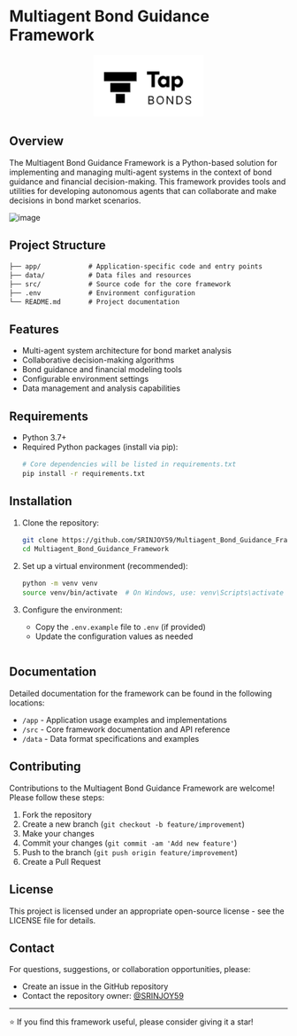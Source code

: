 # Multiagent Bond Guidance Framework

<p align="center">
  <img src="tapbondlogo.png" alt="Framework Logo" width="200"/>
</p>

## Overview

The Multiagent Bond Guidance Framework is a Python-based solution for implementing and managing multi-agent systems in the context of bond guidance and financial decision-making. This framework provides tools and utilities for developing autonomous agents that can collaborate and make decisions in bond market scenarios.


<img width="460" alt="image" src="https://github.com/user-attachments/assets/0f3006f9-29ff-4404-8efb-9dc0589f5960" />


## Project Structure

```
├── app/            # Application-specific code and entry points
├── data/           # Data files and resources
├── src/            # Source code for the core framework
├── .env            # Environment configuration
└── README.md       # Project documentation
```

## Features

- Multi-agent system architecture for bond market analysis
- Collaborative decision-making algorithms
- Bond guidance and financial modeling tools
- Configurable environment settings
- Data management and analysis capabilities

## Requirements

- Python 3.7+
- Required Python packages (install via pip):
  ```bash
  # Core dependencies will be listed in requirements.txt
  pip install -r requirements.txt
  ```

## Installation

1. Clone the repository:
   ```bash
   git clone https://github.com/SRINJOY59/Multiagent_Bond_Guidance_Framework.git
   cd Multiagent_Bond_Guidance_Framework
   ```

2. Set up a virtual environment (recommended):
   ```bash
   python -m venv venv
   source venv/bin/activate  # On Windows, use: venv\Scripts\activate
   ```



4. Configure the environment:
   - Copy the `.env.example` file to `.env` (if provided)
   - Update the configuration values as needed


   ```

## Documentation

Detailed documentation for the framework can be found in the following locations:
- `/app` - Application usage examples and implementations
- `/src` - Core framework documentation and API reference
- `/data` - Data format specifications and examples

## Contributing

Contributions to the Multiagent Bond Guidance Framework are welcome! Please follow these steps:

1. Fork the repository
2. Create a new branch (`git checkout -b feature/improvement`)
3. Make your changes
4. Commit your changes (`git commit -am 'Add new feature'`)
5. Push to the branch (`git push origin feature/improvement`)
6. Create a Pull Request

## License

This project is licensed under an appropriate open-source license - see the LICENSE file for details.

## Contact

For questions, suggestions, or collaboration opportunities, please:
- Create an issue in the GitHub repository
- Contact the repository owner: [@SRINJOY59](https://github.com/SRINJOY59)

---

⭐ If you find this framework useful, please consider giving it a star!
